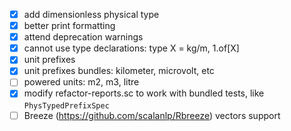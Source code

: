 - [x] add dimensionless physical type
- [x] better print formatting
- [x] attend deprecation warnings
- [x] cannot use type declarations: type X = kg/m, 1.of[X]
- [x] unit prefixes
- [x] unit prefixes bundles: kilometer, microvolt, etc
- [ ] powered units: m2, m3, litre
- [x] modify refactor-reports.sc to work with bundled tests, like `PhysTypedPrefixSpec`
- [ ] Breeze (https://github.com/scalanlp/Rbreeze) vectors support
